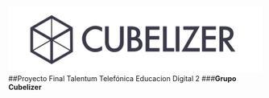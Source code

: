 ﻿![title](cubelizer_completo.png)
##Proyecto Final Talentum Telefónica Educacion Digital 2
###**Grupo Cubelizer**
